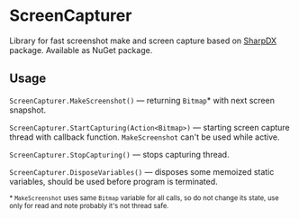 # ScreenCapturer

Library for fast screenshot make and screen capture based on [SharpDX](https://www.nuget.org/packages/SharpDX/) package. Available as NuGet package.

## Usage

`ScreenCapturer.MakeScreenshot()` — returning `Bitmap`* with next screen snapshot.

`ScreenCapturer.StartCapturing(Action<Bitmap>)` — starting screen capture thread with callback function. `MakeScreenshot` can't be used while active.

`ScreenCapturer.StopCapturing()` — stops capturing thread.

`ScreenCapturer.DisposeVariables()` — disposes some memoized static variables, should be used before program is terminated.

<sub>\* `MakeScreenshot` uses same `Bitmap` variable for all calls, so do not change its state, use only for read and note probably it's not thread safe.</sub>